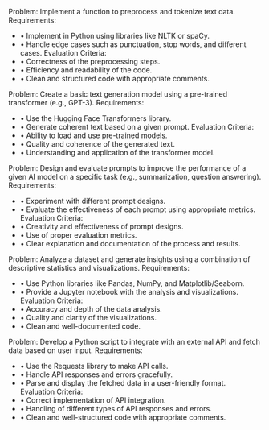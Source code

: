 <!-- Problem Statement 1: Natural Language Processing (NLP) -->

Problem: Implement a function to preprocess and tokenize text data. Requirements:

- • Implement in Python using libraries like NLTK or spaCy.
- • Handle edge cases such as punctuation, stop words, and different cases. Evaluation Criteria:
- • Correctness of the preprocessing steps.
- • Efficiency and readability of the code.
- • Clean and structured code with appropriate comments.


<!-- Problem Statement 2: Text Generation -->

Problem: Create a basic text generation model using a pre-trained transformer (e.g., GPT-3). Requirements:

- • Use the Hugging Face Transformers library.
- • Generate coherent text based on a given prompt. Evaluation Criteria:
- • Ability to load and use pre-trained models.
- • Quality and coherence of the generated text.
- • Understanding and application of the transformer model.


<!-- Problem Statement 3: Prompt Engineering -->

Problem: Design and evaluate prompts to improve the performance of a given AI model on a specific task (e.g., summarization, question answering). Requirements:

- • Experiment with different prompt designs.
- • Evaluate the effectiveness of each prompt using appropriate metrics. Evaluation Criteria:
- • Creativity and effectiveness of prompt designs.
- • Use of proper evaluation metrics.
- • Clear explanation and documentation of the process and results.


<!-- Problem Statement 4: Data Analysis -->

Problem: Analyze a dataset and generate insights using a combination of descriptive statistics and visualizations. Requirements:

- • Use Python libraries like Pandas, NumPy, and Matplotlib/Seaborn.
- • Provide a Jupyter notebook with the analysis and visualizations. Evaluation Criteria:
- • Accuracy and depth of the data analysis.
- • Quality and clarity of the visualizations.
- • Clean and well-documented code.


<!-- Problem Statement 5: Live Coding Session - API Integration -->

Problem: Develop a Python script to integrate with an external API and fetch data based on user input. Requirements:

- • Use the Requests library to make API calls.
- • Handle API responses and errors gracefully.
- • Parse and display the fetched data in a user-friendly format. Evaluation Criteria:
- • Correct implementation of API integration.
- • Handling of different types of API responses and errors.
- • Clean and well-structured code with appropriate comments.
